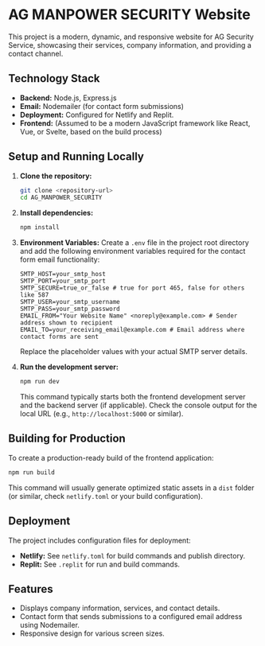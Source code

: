 # AG MANPOWER SECURITY Website

This project is a modern, dynamic, and responsive website for AG Security Service, showcasing their services, company information, and providing a contact channel.

## Technology Stack

*   **Backend:** Node.js, Express.js
*   **Email:** Nodemailer (for contact form submissions)
*   **Deployment:** Configured for Netlify and Replit.
*   **Frontend:** (Assumed to be a modern JavaScript framework like React, Vue, or Svelte, based on the build process)

## Setup and Running Locally

1.  **Clone the repository:**
    ```bash
    git clone <repository-url>
    cd AG_MANPOWER_SECURITY
    ```

2.  **Install dependencies:**
    ```bash
    npm install
    ```

3.  **Environment Variables:**
    Create a `.env` file in the project root directory and add the following environment variables required for the contact form email functionality:
    ```dotenv
    SMTP_HOST=your_smtp_host
    SMTP_PORT=your_smtp_port
    SMTP_SECURE=true_or_false # true for port 465, false for others like 587
    SMTP_USER=your_smtp_username
    SMTP_PASS=your_smtp_password
    EMAIL_FROM="Your Website Name" <noreply@example.com> # Sender address shown to recipient
    EMAIL_TO=your_receiving_email@example.com # Email address where contact forms are sent
    ```
    Replace the placeholder values with your actual SMTP server details.

4.  **Run the development server:**
    ```bash
    npm run dev
    ```
    This command typically starts both the frontend development server and the backend server (if applicable). Check the console output for the local URL (e.g., `http://localhost:5000` or similar).

## Building for Production

To create a production-ready build of the frontend application:

```bash
npm run build
```
This command will usually generate optimized static assets in a `dist` folder (or similar, check `netlify.toml` or your build configuration).

## Deployment

The project includes configuration files for deployment:

*   **Netlify:** See `netlify.toml` for build commands and publish directory.
*   **Replit:** See `.replit` for run and build commands.

## Features

*   Displays company information, services, and contact details.
*   Contact form that sends submissions to a configured email address using Nodemailer.
*   Responsive design for various screen sizes.